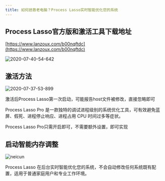 ```yaml
---
title: 如何拯救老电脑？Process Lasso实时智能优化您的系统
---
```




## Process Lasso官方版和激活工具下载地址

[https://www.lanzoux.com/b00nqftdc](https://www.lanzoux.com/b00nqftdc)

![2020-07-40-54-642](https://www.v2fy.com/asset/0i/jikemiji/jikemiji-md/kr-000069.assets/2020-07-40-54-642.png)



## 激活方法



![2020-07-37-53-899](https://www.v2fy.com/asset/0i/jikemiji/jikemiji-md/kr-000069.assets/2020-07-37-53-899.png)

激活后Process Lasso第一次启动，可能报告host文件被修改，直接忽略即可

Process Lasso Pro 是一款独特的调试进程级别的系统优化工具，可有效避免蓝屏、假死、进程停止响应、进程占用 CPU 时间过多等症状。



Process Lasso Pro只需开启即可，不需要额外设置，即可实现



## 启动智能内存调整

![neicun](https://www.v2fy.com/asset/0i/jikemiji/jikemiji-md/kr-000069.assets/neicun.gif)



Process Lasso 在后台实时智能优化您的系统，不会自动修改任何系统既有配置，适用于普通家庭用户和专业工作环境。


